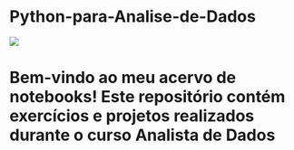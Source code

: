 # Python-para-Analise-de-Dados

![](./Python-para-Analise-de-Dados/logo-Ebac.png)

#  Bem-vindo ao meu acervo de notebooks! Este repositório contém exercícios e projetos realizados durante o curso **Analista de Dados**


